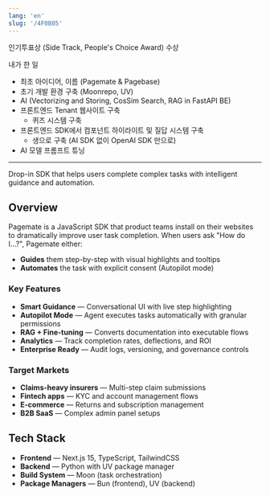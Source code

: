 ```yaml
---
lang: 'en'
slug: '/4F0B05'
---
```


인기투표상 (Side Track, People's Choice Award) 수상

내가 한 일

- 최초 아이디어, 이름 (Pagemate & Pagebase)
- 초기 개발 환경 구축 (Moonrepo, UV)
- AI (Vectorizing and Storing, CosSim Search, RAG in FastAPI BE)
- 프론트엔드 Tenant 웹사이트 구축
  - 퀴즈 시스템 구축
- 프론트엔드 SDK에서 컴포넌트 하이라이트 및 질답 시스템 구축
  - 생으로 구축 (AI SDK 없이 OpenAI SDK 만으로)
- AI 모델 프롬프트 튜닝

---

Drop-in SDK that helps users complete complex tasks with intelligent guidance and automation.

## Overview

Pagemate is a JavaScript SDK that product teams install on their websites to dramatically improve user task completion. When users ask "How do I...?", Pagemate either:

- **Guides** them step-by-step with visual highlights and tooltips
- **Automates** the task with explicit consent (Autopilot mode)

### Key Features

- **Smart Guidance** — Conversational UI with live step highlighting
- **Autopilot Mode** — Agent executes tasks automatically with granular permissions
- **RAG + Fine-tuning** — Converts documentation into executable flows
- **Analytics** — Track completion rates, deflections, and ROI
- **Enterprise Ready** — Audit logs, versioning, and governance controls

### Target Markets

- **Claims-heavy insurers** — Multi-step claim submissions
- **Fintech apps** — KYC and account management flows
- **E-commerce** — Returns and subscription management
- **B2B SaaS** — Complex admin panel setups

## Tech Stack

- **Frontend** — Next.js 15, TypeScript, TailwindCSS
- **Backend** — Python with UV package manager
- **Build System** — Moon (task orchestration)
- **Package Managers** — Bun (frontend), UV (backend)
